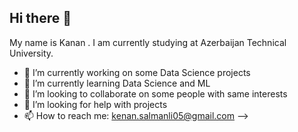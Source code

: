 ## Hi there 👋
My name is Kanan . I am currently studying at Azerbaijan Technical University.

- 🔭 I’m currently working on some Data Science projects
- 🌱 I’m currently learning Data Science and ML
- 👯 I’m looking to collaborate on some people with same interests
- 🤔 I’m looking for help with projects
- 📫 How to reach me: kenan.salmanli05@gmail.com
-->
